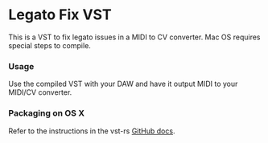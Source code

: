 Legato Fix VST
===

This is a VST to fix legato issues in a MIDI to CV converter. Mac OS requires special steps to compile.

### Usage
Use the compiled VST with your DAW and have it output MIDI to your MIDI/CV converter.

### Packaging on OS X
Refer to the instructions in the vst-rs [GitHub docs](https://github.com/RustAudio/vst-rs#packaging-on-os-x).
